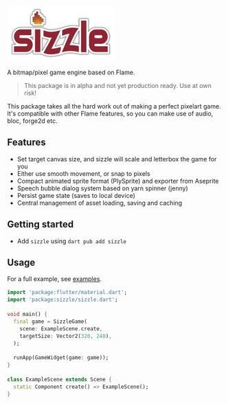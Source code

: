 ![sizzle](sizzle-logo.png "sizzle")

A bitmap/pixel game engine based on Flame.

<!--<a title="Pub" href="https://pub.dev/packages/sizzle"><img src="https://img.shields.io/badge/pub-v0.1-blue"/></a>-->

> This package is in alpha and not yet production ready. Use at own risk!

This package takes all the hard work out of making a perfect pixelart game. It's compatible with other Flame features, so you can make use of audio, bloc, forge2d etc.

## Features

- Set target canvas size, and sizzle will scale and letterbox the game for you
- Either use smooth movement, or snap to pixels
- Compact animated sprite format (PlySprite) and exporter from Aseprite
- Speech bubble dialog system based on yarn spinner (jenny)
- Persist game state (saves to local device)
- Central management of asset loading, saving and caching

## Getting started

- Add `sizzle` using `dart pub add sizzle`

## Usage

For a full example, see [examples](/example/).

```dart
import 'package:flutter/material.dart';
import 'package:sizzle/sizzle.dart';

void main() {
  final game = SizzleGame(
    scene: ExampleScene.create,
    targetSize: Vector2(320, 240),
  );

  runApp(GameWidget(game: game));
}

class ExampleScene extends Scene {
  static Component create() => ExampleScene();
}
```
